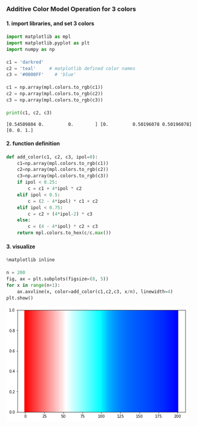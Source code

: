 ### **Additive Color Model Operation for 3 colors**

#### 1. import libraries, and set 3 colors


```python
import matplotlib as mpl
import matplotlib.pyplot as plt
import numpy as np

c1 = 'darkred'
c2 = 'teal'     # matplotlib defined color names
c3 = '#0000FF'    # 'blue'

c1 = np.array(mpl.colors.to_rgb(c1))
c2 = np.array(mpl.colors.to_rgb(c2))
c3 = np.array(mpl.colors.to_rgb(c3))

print(c1, c2, c3)
```

    [0.54509804 0.         0.        ] [0.         0.50196078 0.50196078] [0. 0. 1.]


#### 2. function definition


```python
def add_color(c1, c2, c3, ipol=0):
    c1=np.array(mpl.colors.to_rgb(c1))
    c2=np.array(mpl.colors.to_rgb(c2))
    c3=np.array(mpl.colors.to_rgb(c3))
    if ipol < 0.25:
        c = c1 + 4*ipol * c2
    elif ipol < 0.5:
        c = (2 - 4*ipol) * c1 + c2
    elif ipol < 0.75:
        c = c2 + (4*ipol-2) * c3
    else:
        c = (4 - 4*ipol) * c2 + c3
    return mpl.colors.to_hex(c/c.max())
```

#### 3. visualize


```python
%matplotlib inline

n = 200
fig, ax = plt.subplots(figsize=(8, 5))
for x in range(n+1):
    ax.axvline(x, color=add_color(c1,c2,c3, x/n), linewidth=4) 
plt.show()
```


![png](output_6_0.png)

